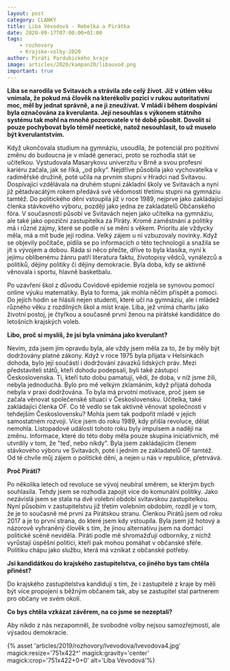 ```yaml
---
layout: post
category: CLANKY
title: Liba Vévodová - Rebelka a Pirátka
date: 2020-09-17T07:00:00+01:00
tags:
    - rozhovory
    - Krajske-volby-2020
author: Piráti Pardubického kraje
image: articles/2020/kampan20/libauvod.png
important: true
---
```


**Liba se narodila ve Svitavách a strávila zde celý život. Již v útlém věku vnímala, že pokud má člověk na kterékoliv pozici v rukou autoritativní moc, měl by jednat správně, a ne ji zneužívat. V mládí i během dospívání byla označována za kverulanta. Její nesouhlas s výkonem státního systému tak mohl na mnohé pozorovatele v té době působit. Dovolit si pouze pochybovat bylo téměř neetické, natož nesouhlasit, to už muselo být kverulantstvím.**


Když ukončovala studium na gymnáziu, usoudila, že potenciál pro pozitivní změnu do budoucna je v mladé generaci, proto se rozhodla stát se učitelkou. Vystudovala Masarykovu univerzitu v Brně a svou profesní kariéru začala, jak se říká, „od píky“. Nejdříve působila jako vychovatelka v radiměřské družině, poté učila na prvním stupni v Hradci nad Svitavou. Dospívající vzdělávala na druhém stupni základní školy ve Svitavách a nyní již pětadvacátým rokem předává své vědomosti třetímu stupni na gymnáziu tamtéž.
Do politického dění vstoupila již v roce 1989, nejprve jako zakládající členka stávkového výboru, později jako jedna ze zakladatelů Občanského fóra. V současnosti působí ve Svitavách nejen jako učitelka na gymnáziu, ale také jako opoziční zastupitelka za Piráty.
Kromě zaměstnání a politiky má i různé zájmy, které se podle ní se mění s věkem. Prioritu ale vždycky měla, má a mít bude její rodina. Velký zájem u ní vzbuzovaly novinky. Když se objevily počítače, pídila se po informacích o této technologii a snažila se jít s vývojem a dobou. Ráda si něco přečte, dříve to byla klasika, nyní k jejímu oblíbenému žánru patří literatura faktu, životopisy vědců, vynálezců a politiků, dějiny politiky či dějiny demokracie. Byla doba, kdy se aktivně věnovala i sportu, hlavně basketbalu.

Po uzavření škol z důvodu Covidové epidemie rozjela se synovou pomocí online výuku matematiky. Byla to forma, jak mohla něčím přispět a pomoci. Do jejích hodin se hlásili nejen studenti, které učí na gymnáziu, ale i mládež různého věku z rozdílných škol a míst kraje.
Liba, jež vnímá charitu jako životní postoj, je čtyřkou a současně první ženou na pirátské kandidátce do letošních krajských voleb.

**Libo, proč si myslíš, že jsi byla vnímána jako kverulant?**

Nevím, zda jsem jím opravdu byla, ale vždy jsem měla za to, že by měly být dodržovány platné zákony. Když v roce 1975 byla přijata v Helsinkách dohoda, bylo její součástí i dodržování závazků lidských práv. Mezi představiteli států, kteří dohodu podepsali, byli také zástupci Československa. Ti, kteří tuto dobu pamatují, vědí, že doba, v níž jsme žili, nebyla jednoduchá. Bylo pro mě velkým zklamáním, když přijatá dohoda nebyla v praxi dodržována. To byla má prvotní motivace, proč jsem se začala věnovat společenské situaci v Československu. 
Učitelka, také zakládající členka OF. Co tě vedlo se tak aktivně věnovat společnosti v tehdejším Československu?
Mohla jsem tak podpořit mladé v jejich samostatném rozvoji. Více jsem do roku 1989, kdy přišla revoluce, dělat nemohla. Listopadové události tohoto roku byly impulsem a nadějí na změnu. Informace, které do této doby měla pouze skupina iniciativních, mě utvrdily v tom, že "teď, nebo nikdy". Byla jsem zakládajícím členem stávkového výboru ve Svitavách, poté i jedním ze zakladatelů OF tamtéž. Od té chvíle můj zájem o politické dění, a nejen u nás v republice, přetrvává.

**Proč Piráti?**

Po několika letech od revoluce se vývoj neubíral směrem, se kterým bych souhlasila. Tehdy jsem se rozhodla zapojit více do komunální politiky. Jako nezávislá jsem se stala na dvě volební období svitavskou zastupitelkou. Nyní působím v zastupitelstvu již třetím volebním obdobím, rozdíl je v tom, že je to současně mé první za Pirátskou stranu. Členkou Pirátů jsem od roku 2017 a je to první strana, do které jsem kdy vstoupila. Byla jsem již hotový a názorově vyhraněný člověk s tím, že jinou alternativu jsem na domácí politické scéně neviděla. Piráti podle mě shromažďují odborníky, z nichž vyrůstají úspěšní politici, kteří pak mohou pomáhat v občanské sféře. Politiku chápu jako službu, která má vznikat z občanské potřeby.

**Jsi kandidátkou do krajského zastupitelstva, co jiného bys tam chtěla přinést?**

Do krajského zastupitelstva kandiduji s tím, že i zastupitelé z kraje by měli být více propojení s běžným občanem tak, aby se zastupitel stal partnerem pro občany ve svém okolí.

**Co bys chtěla vzkázat závěrem, na co jsme se nezeptali?**

Aby nikdo z nás nezapomněl, že svobodné volby nejsou samozřejmostí, ale výsadou demokracie.


{% asset 'articles/2019/rozhovory/lvevodova/lvevodova4.jpg' magick:resize='751x422^' 
magick:gravity='center' magick:crop='751x422+0+0' alt='Líba Vévodová'%}
